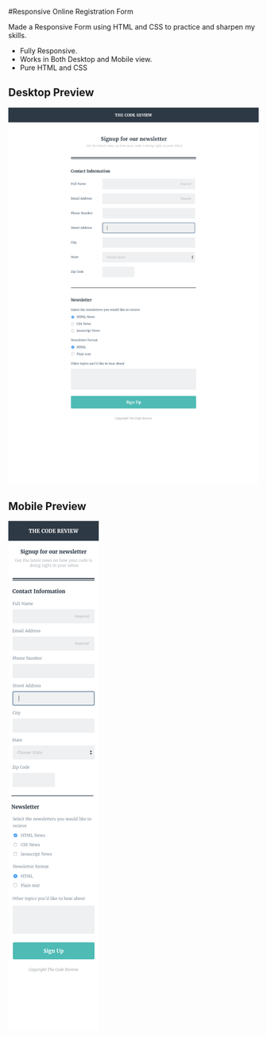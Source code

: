 #Responsive Online Registration Form

Made a Responsive Form using HTML and CSS to practice and sharpen my skills.
- Fully Responsive.
- Works in Both Desktop and Mobile view.
- Pure HTML and CSS

## Desktop Preview
[![](/desktop-form.png)](https://github.com/moinul192000/online_registration_v4/raw/master/desktop-form.png)

## Mobile Preview
[![](/mobile-form.png)](https://github.com/moinul192000/online_registration_v4/raw/master/mobile-form.png)

